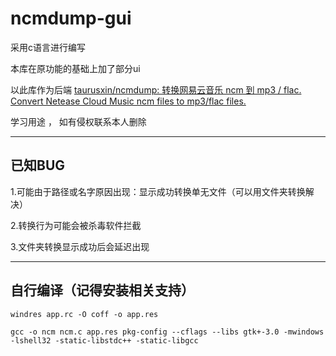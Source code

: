 # ncmdump-gui

采用c语言进行编写

本库在原功能的基础上加了部分ui

以此库作为后端 [taurusxin/ncmdump: 转换网易云音乐 ncm 到 mp3 / flac. Convert Netease Cloud Music ncm files to mp3/flac files.](https://github.com/taurusxin/ncmdump?tab=readme-ov-file)

学习用途 ， 如有侵权联系本人删除

---

## 已知BUG

1.可能由于路径或名字原因出现：显示成功转换单无文件（可以用文件夹转换解决）

2.转换行为可能会被杀毒软件拦截

3.文件夹转换显示成功后会延迟出现

---

## 自行编译（记得安装相关支持）

```windres app.rc -O coff -o app.res```

```gcc -o ncm ncm.c app.res pkg-config --cflags --libs gtk+-3.0 -mwindows -lshell32 -static-libstdc++ -static-libgcc```